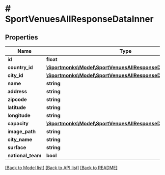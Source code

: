 # # SportVenuesAllResponseDataInner

## Properties

Name | Type | Description | Notes
------------ | ------------- | ------------- | -------------
**id** | **float** |  | [optional]
**country_id** | [**\Sportmonks\Model\SportVenuesAllResponseDataInnerCountryId**](SportVenuesAllResponseDataInnerCountryId.md) |  | [optional]
**city_id** | [**\Sportmonks\Model\SportVenuesAllResponseDataInnerCityId**](SportVenuesAllResponseDataInnerCityId.md) |  | [optional]
**name** | **string** |  | [optional]
**address** | **string** |  | [optional]
**zipcode** | **string** |  | [optional]
**latitude** | **string** |  | [optional]
**longitude** | **string** |  | [optional]
**capacity** | [**\Sportmonks\Model\SportVenuesAllResponseDataInnerCapacity**](SportVenuesAllResponseDataInnerCapacity.md) |  | [optional]
**image_path** | **string** |  | [optional]
**city_name** | **string** |  | [optional]
**surface** | **string** |  | [optional]
**national_team** | **bool** |  | [optional]

[[Back to Model list]](../../README.md#models) [[Back to API list]](../../README.md#endpoints) [[Back to README]](../../README.md)
